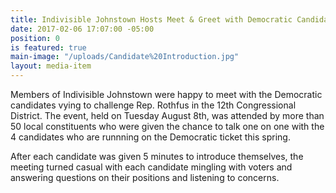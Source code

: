 ```yaml
---
title: Indivisible Johnstown Hosts Meet & Greet with Democratic Candidates.
date: 2017-02-06 17:07:00 -05:00
position: 0
is featured: true
main-image: "/uploads/Candidate%20Introduction.jpg"
layout: media-item
---
```


Members of Indivisible Johnstown were happy to meet with the Democratic candidates vying to challenge Rep. Rothfus in the 12th Congressional District.  The event, held on Tuesday August 8th, was attended by more than 50 local constituents who were given the chance to talk one on one with the 4 candidates who are runnning on the Democratic ticket this spring.

After each candidate was given 5 minutes to introduce themselves, the meeting turned casual with each candidate mingling with voters and answering questions on their positions and listening to concerns.